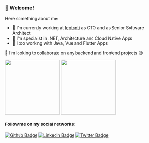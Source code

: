### 👋 Welcome!

Here something about me:

- 🔭 I’m currently working at [leptonti](http://leptonti.com.br) as CTO and as Senior Software Architect
- :muscle: I’m specialist in .NET, Architecture and Cloud Native Apps
- 🌱 I too working with Java, Vue and Flutter Apps

👯 I’m looking to collaborate on any backend and frontend projects 😉

<div>
  <img height="180em" src="https://github-readme-stats.vercel.app/api?username=lenerson&show_icons=true&theme=dark&include_all_commits=true&count_private=true"/>
  <img height="180em" src="https://github-readme-stats.vercel.app/api/top-langs/?username=lenerson&layout=compact&theme=dark"/>
</div>

#### Follow me on my social networks:
[![Github Badge](https://img.shields.io/badge/-Github-000?style=flat-square&logo=Github&logoColor=white&link=https://github.com/lenerson)](https://github.com/lenerson)
[![Linkedin Badge](https://img.shields.io/badge/-LinkedIn-blue?style=flat-square&logo=Linkedin&logoColor=white&link=https://www.linkedin.com/in/lenerson-velho-nunes-85892926)](https://www.linkedin.com/in/lenerson-velho-nunes-85892926)
[![Twitter Badge](https://img.shields.io/badge/-Twitter-blue?style=flat-square&labelColor=blue&logo=twitter&logoColor=white&link=https://twitter.com/lenersonn)](https://twitter.com/lenersonn)

<!--
**lenerson/lenerson** is a ✨ _special_ ✨ repository because its `README.md` (this file) appears on your GitHub profile.

Here are some ideas to get you started:

- 🔭 I’m currently working on ...
- 🌱 I’m currently learning ...
- 👯 I’m looking to collaborate on ...
- 🤔 I’m looking for help with ...
- 💬 Ask me about ...
- 📫 How to reach me: ...
- 😄 Pronouns: ...
- ⚡ Fun fact: ...
-->
